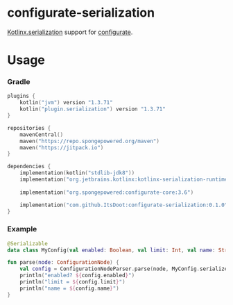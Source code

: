 # configurate-serialization

[Kotlinx.serialization](https://github.com/Kotlin/kotlinx.serialization) support for [configurate](https://github.com/SpongePowered/Configurate).

# Usage

### Gradle

```kotlin
plugins {
    kotlin("jvm") version "1.3.71"
    kotlin("plugin.serialization") version "1.3.71"
}

repositories {
    mavenCentral()
    maven("https://repo.spongepowered.org/maven")
    maven("https://jitpack.io")
}

dependencies {
    implementation(kotlin("stdlib-jdk8"))
    implementation("org.jetbrains.kotlinx:kotlinx-serialization-runtime:0.20.0")
    
    implementation("org.spongepowered:configurate-core:3.6")

    implementation("com.github.ItsDoot:configurate-serialization:0.1.0")
}
```

### Example

```kotlin
@Serializable
data class MyConfig(val enabled: Boolean, val limit: Int, val name: String)

fun parse(node: ConfigurationNode) {
    val config = ConfigurationNodeParser.parse(node, MyConfig.serializer())
    println("enabled? ${config.enabled}")
    println("limit = ${config.limit}")
    println("name = ${config.name}")
}
```